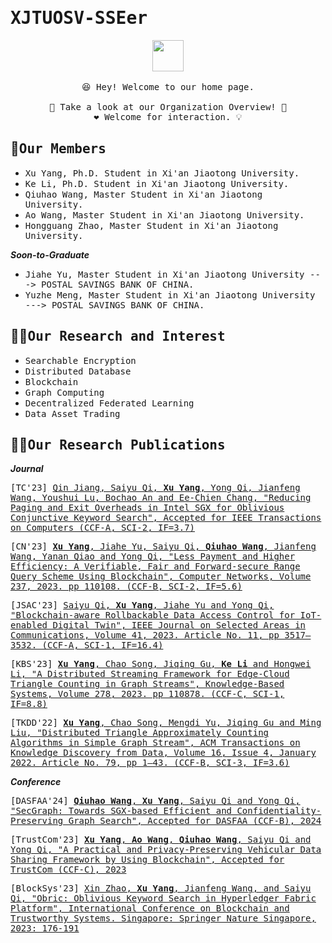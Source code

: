 # <samp>XJTUOSV-SSEer</samp>

<p align="center">
  <img src="https://user-images.githubusercontent.com/5679180/79618120-0daffb80-80be-11ea-819e-d2b0fa904d07.gif" width="50px">
  <br><br />
  <samp>
    😆 Hey! Welcome to our home page.
    <br />
    <br /> 🍉 Take a look at our Organization Overview!  🌱
    <br /> ❤️ Welcome for interaction. 💡
    <br /> 
  </samp>
</p>



## 🧙<samp>Our Members</samp>
* <samp>Xu Yang, Ph.D. Student in Xi'an Jiaotong University.</samp>
* <samp>Ke Li, Ph.D. Student in Xi'an Jiaotong University.</samp>
* <samp>Qiuhao Wang, Master Student in Xi'an Jiaotong University.</samp>
* <samp>Ao Wang, Master Student in Xi'an Jiaotong University.</samp>
* <samp>Hongguang Zhao, Master Student in Xi'an Jiaotong University.</samp>

***Soon-to-Graduate***

* <samp>Jiahe Yu, Master Student in Xi'an Jiaotong University ---> POSTAL SAVINGS BANK OF CHINA.</samp>
* <samp>Yuzhe Meng, Master Student in Xi'an Jiaotong University ---> POSTAL SAVINGS BANK OF CHINA.</samp>

## 🙋‍♀️<samp>Our Research and Interest</samp>

* <samp>Searchable Encryption</samp>
* <samp>Distributed Database</samp>
* <samp>Blockchain</samp>
* <samp>Graph Computing</samp>
* <samp>Decentralized Federated Learning</samp>
* <samp>Data Asset Trading</samp>

## 👩‍💻<samp>Our Research Publications</samp>

***Journal***

<samp>[TC'23] [Qin Jiang, Saiyu Qi, **Xu Yang**, Yong Qi, Jianfeng Wang, Youshui Lu, Bochao An and Ee-Chien Chang, "Reducing Paging and Exit Overheads in Intel SGX for Oblivious Conjunctive Keyword Search", Accepted for IEEE Transactions on Computers (CCF-A, SCI-2, IF=3.7)](https://ieeexplore.ieee.org/document/10141866)</samp>

<samp>[CN'23] [**Xu Yang**, Jiahe Yu, Saiyu Qi, **Qiuhao Wang**, Jianfeng Wang, Yanan Qiao and Yong Qi, "Less Payment and Higher Efficiency: A Verifiable, Fair and Forward-secure Range Query Scheme Using Blockchain", Computer Networks, Volume 237, 2023. pp 110108. (CCF-B, SCI-2, IF=5.6)](https://www.sciencedirect.com/science/article/pii/S1389128623005534?via%3Dihub)</samp>

<samp>[JSAC'23] [Saiyu Qi, **Xu Yang**, Jiahe Yu and Yong Qi, "Blockchain-aware Rollbackable Data Access Control for IoT-enabled Digital Twin", IEEE Journal on Selected Areas in Communications, Volume 41, 2023. Article No. 11, pp 3517–3532. (CCF-A, SCI-1, IF=16.4)](https://ieeexplore.ieee.org/abstract/document/10239228)</samp>

<samp>[KBS'23] [**Xu Yang**, Chao Song, Jiqing Gu, **Ke Li** and Hongwei Li, "A Distributed Streaming Framework for Edge-Cloud Triangle Counting in Graph Streams", Knowledge-Based Systems, Volume 278, 2023. pp 110878.  (CCF-C, SCI-1, IF=8.8)](https://www.sciencedirect.com/science/article/pii/S0950705123006287?via%3Dihub)</samp>

<samp>[TKDD'22] [**Xu Yang**, Chao Song, Mengdi Yu, Jiqing Gu and Ming Liu, "Distributed Triangle Approximately Counting Algorithms in Simple Graph Stream", ACM Transactions on Knowledge Discovery from Data, Volume 16, Issue 4, January 2022. Article No. 79, pp 1–43. (CCF-B, SCI-3, IF=3.6)](https://dl.acm.org/doi/10.1145/3494562)</samp>

***Conference***

<samp>[DASFAA'24] [**Qiuhao Wang**, **Xu Yang**, Saiyu Qi and Yong Qi, "SecGraph: Towards SGX-based Efficient and Confidentiality-Preserving Graph Search", Accepted for DASFAA (CCF-B), 2024](https://...)</samp>

<samp>[TrustCom'23] [**Xu Yang**, **Ao Wang**, **Qiuhao Wang**, Saiyu Qi and Yong Qi, "A Practical and Privacy-Preserving Vehicular Data Sharing Framework by Using Blockchain", Accepted for TrustCom (CCF-C), 2023](https://...)</samp>

<samp>[BlockSys'23] [Xin Zhao, **Xu Yang**, Jianfeng Wang, and Saiyu Qi, "Obric: Oblivious Keyword Search in Hyperledger Fabric Platform", International Conference on Blockchain and Trustworthy Systems. Singapore: Springer Nature Singapore, 2023: 176-191](https://link.springer.com/chapter/10.1007/978-981-99-8104-5_14)</samp>


